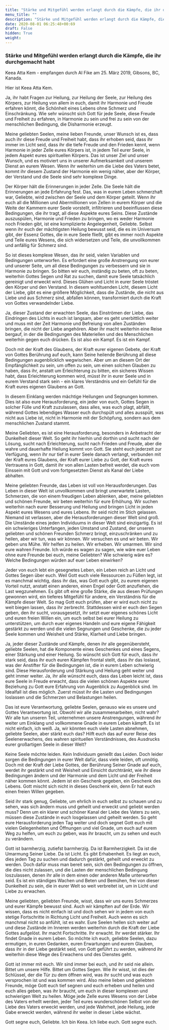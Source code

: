 ```yaml
---
title: "Stärke und Mitgefühl werden erlangt durch die Kämpfe, die ihr durchgemacht habt"
menu_title: ""
description: "Stärke und Mitgefühl werden erlangt durch die Kämpfe, die ihr durchgemacht habt"
date: 2020-08-01 06:25:48+00:69
draft: False
hidden: True
weight:
---
```

### Stärke und Mitgefühl werden erlangt durch die Kämpfe, die ihr durchgemacht habt

Keea Atta Kem - empfangen durch Al Fike am 25. März 2019, Gibsons, BC, Kanada.

Hier ist Keea Atta Kem.

Ja, ihr habt Fragen zur Heilung, zur Heilung der Seele, zur Heilung des Körpers, zur Heilung von allem in euch, damit ihr Harmonie und Freude erfahren könnt, die Schönheit eines Lebens ohne Schmerz und Einschränkung. Wie sehr wünscht sich Gott für jede Seele, diese Freude und Freiheit zu erfahren, in Harmonie zu sein und frei zu sein von der menschlichen Bedingung, die Disharmonie erzeugt.

Meine geliebten Seelen, meine lieben Freunde, unser Wunsch ist es, dass auch ihr diese Freude und Freiheit habt, dass ihr erhoben seid, dass ihr immer im Licht seid, dass ihr die tiefe Freude und den Frieden kennt, wenn Harmonie in jeder Zelle eures Körpers ist, in jedem Teil eurer Seele, in jedem Aspekt eures spirituellen Körpers. Das ist unser Ziel und unser Wunsch, und es motiviert uns in unserer Aufmerksamkeit und unserem Dienst an eurem Wesen. Wenn ihr weiterhin um die Liebe des Vaters betet, kommt ihr diesem Zustand der Harmonie ein wenig näher, aber der Körper, der Verstand und die Seele sind sehr komplexe Dinge.

Der Körper hält die Erinnerungen in jeder Zelle. Die Seele hält die Erinnerungen an jede Erfahrung fest. Das, was in eurem Leben schmerzhaft war, Geliebte, wird zwischen der Seele und dem Körper geteilt. Wenn ihr euch all die Millionen und Abermillionen von Zellen in eurem Körper und die Weite der Kammern eurer Seele vorstellt, infiltrieren und beeinflussen diese Bedingungen, die ihr tragt, all diese Aspekte eures Seins. Diese Zustände auszuspülen, Harmonie und Frieden zu bringen, wo es weder Harmonie noch Frieden gibt, ist eine komplizierte Angelegenheit, Geliebte. Selbst wenn ihr euch der mächtigsten Heilung bewusst seid, die es im Universum gibt, der Essenz Gottes, die in eure Seele fließt, gibt es immer noch Aspekte und Teile eures Wesens, die sich widersetzen und Teile, die unvollkommen und anfällig für Schmerz sind.

So ist dieses komplexe Wesen, das ihr seid, vielen Variablen und Bedingungen unterworfen. Es erfordert eine große Anstrengung von eurer und unserer Seite, um all diese Bedingungen zu verbessern und sie in Harmonie zu bringen. So bitten wir euch, inständig zu beten, oft zu beten, weiterhin Gottes Segen und Rat zu suchen, damit eure Seele tatsächlich gereinigt und erweckt wird. Dieses Glühen und Licht in eurer Seele tröstet den Körper und den Verstand. In diesem wohltuenden Licht, diesem Licht der Liebe, gibt es eine größere Möglichkeit, dass die Zustände, die nicht aus Liebe und aus Schmerz sind, abfallen können, transformiert durch die Kraft von Gottes verwandelnder Liebe.

Ja, dieser Zustand der erwachten Seele, das Einströmen der Liebe, das Eindringen des Lichts in euch ist langsam, aber es geht unerbittlich weiter und muss mit der Zeit Harmonie und Befreiung von allen Zuständen bringen, die nicht der Liebe angehören. Aber ihr macht weiterhin eine Reise bergauf, in der die Bedingungen des Materiellen und des Menschlichen weiterhin gegen euch drücken. Es ist also ein Kampf. Es ist ein Kampf.

Doch mit der Kraft des Glaubens, der Kraft eurer eigenen Gebete, der Kraft von Gottes Berührung auf euch, kann Seine heilende Berührung all diese Bedingungen augenblicklich wegwischen. Aber um an diesem Ort der Empfänglichkeit zu sein, um offen zu sein, um einen solchen Glauben zu haben, dass ihr, anstatt um Erleichterung zu bitten, ein sicheres Wissen habt, dass Erleichterung kommen wird, müsst ihr in eurer Seele und in eurem Verstand stark sein - ein klares Verständnis und ein Gefühl für die Kraft eures eigenen Glaubens an Gott.

In diesem Einklang werden mächtige Heilungen und Segnungen kommen. Dies ist also eure Herausforderung, ein jeder von euch, Gottes Segen in solcher Fülle und Kraft zuzulassen, dass alles, was euch plagt, abfällt, während Gottes lebendiges Wasser euch durchspült und alles ausspült, was nicht aus Liebe ist, nicht in Harmonie mit der Schöpfung, sondern aus dem menschlichen Zustand stammt.

Meine Geliebten, es ist eine Herausforderung, besonders in Anbetracht der Dunkelheit dieser Welt. So geht ihr hierhin und dorthin und sucht nach der Lösung, sucht nach Erleichterung, sucht nach Frieden und Freude, aber die wahre und dauerhafte Heilung kommt von Gott. Sie steht euch jederzeit zur Verfügung, wenn ihr nur tief in eurer Seele danach verlangt, verbunden mit der Kraft eures Glaubens, der Kraft eurer Liebe zu Gott, der Kraft eures Vertrauens in Gott, damit ihr von allen Lasten befreit werdet, die euch vom Einssein mit Gott und vom fortgesetzten Dienst als Kanal der Liebe abhalten.

Meine geliebten Freunde, das Leben ist voll von Herausforderungen. Das Leben in dieser Welt ist unvollkommen und bringt unerwartete Lasten, Schmerzen, die von einem freudigen Leben ablenken, aber, meine geliebten und schönen Freunde, wir beten weiterhin für eure Erhöhung. Wir suchen weiterhin nach eurer Besserung und Heilung und bringen Licht in jeden Aspekt eures Wesens und eures Lebens. Ihr seid nicht im Stich gelassen. Niemand ist verlassen, aber die Herausforderungen dieser Welt sind groß. Die Umstände eines jeden Individuums in dieser Welt sind einzigartig. Es ist ein schwieriges Unterfangen, jeden Umstand und Zustand, der unseren geliebten und schönen Freunden Schmerz bringt, einzuschränken und zu heilen, aber wir tun, was wir können. Wir versuchen es und wir beten. Wir geben uns Mühe. Wir helfen zu heilen. Wir erheben. Wir umarmen. Wir sind eure wahren Freunde. Ich würde es wagen zu sagen, wie wäre euer Leben ohne eure Freunde bei euch, meine Geliebten? Wie schwierig wäre es? Welche Bedingungen würden auf euer Leben einwirken?

Jeder von euch lebt ein gesegnetes Leben, ein Leben reich an Licht und Gottes Segen über euch. Weil Gott euch viele Ressourcen zu Füßen legt, ist es manchmal wichtig, dass ihr das, was Gott euch gibt, zu eurem eigenen Vorteil nutzt, anstatt einen anderen, einen Engel oder Gott anzuflehen, die Last wegzunehmen. Es gibt oft eine große Stärke, die aus diesen Prüfungen gewonnen wird, ein tieferes Mitgefühl für andere, ein Verständnis für die Kämpfe dieser Welt. So mag Gott euch prüfen, aber er wird euch nicht zu weit biegen lassen, dass ihr zerbrecht. Stattdessen wird er euch den Segen geben, den ihr sucht, vorausgesetzt, ihr setzt euer eigenes schönes Licht und euren freien Willen ein, um euch selbst bei eurer Heilung zu unterstützen, um durch euer eigenes Handeln und eure eigene Fähigkeit gestärkt zu werden und die vielen Segnungen und Geschenke, die zu jeder Seele kommen und Weisheit und Stärke, Klarheit und Liebe bringen.

Ja, jeder dieser Zustände und Kämpfe, denen ihr alle gegenübersteht, geliebte Seelen, hat die Komponente eines Geschenkes und eines Segens, einer Stärkung und einer Heilung. So wünscht sich Gott für euch, dass ihr stark seid, dass ihr euch euren Kämpfen frontal stellt, dass ihr das loslasst, was der Anstifter für die Bedingungen ist, die in eurem Leben schwierig sind. Diese Herausforderung und Stärkung und Heilung geht weiter und geht immer weiter. Ja, ihr alle wünscht euch, dass das Leben leicht ist, dass eure Seele in Freude erwacht, dass die vielen schönen Aspekte eurer Beziehung zu Gott eure Erfahrung von Augenblick zu Augenblick sind. Im Idealfall ist dies möglich. Zuerst müsst ihr die Lasten und Bedingungen loslassen und die Schmerzen und Belastungen heilen.

Das ist eure Verantwortung, geliebte Seelen, genauso wie es unsere und Gottes Verantwortung ist. Obwohl wir alle zusammenarbeiten, nicht wahr? Wir alle tun unseren Teil, unternehmen unsere Anstrengungen, während ihr weiter um Einklang und vollkommene Gnade in eurem Leben kämpft. Es ist nicht einfach, ich weiß. Ja, wir könnten euch viele Lasten abnehmen, geliebte Seelen, aber stärkt euch das? Hilft euch das auf eurer Reise des Seelenerwachens, des wahren spirituellen Verständnisses, des Ausdrucks eurer großartigen Seele in dieser Welt?

Keine Seele möchte leiden. Kein Individuum genießt das Leiden. Doch leider sorgen die Bedingungen in eurer Welt dafür, dass viele leiden, oft unnötig. Doch mit der Kraft der Liebe Gottes, der Berührung Seiner Gnade auf euch, werdet ihr gestärkt und mit Weisheit und Einsicht durchtränkt, wie ihr diese Bedingungen ändern und der Harmonie und dem Licht und der Freiheit näher kommen könnt. Jedem ist ein Geschenk gegeben, ein Geschenk des Lebens. Gott mischt sich nicht in dieses Geschenk ein, denn Er hat euch einen freien Willen gegeben.

Seid ihr stark genug, Geliebte, um ehrlich in euch selbst zu schauen und zu sehen, was sich ändern muss und geheilt und erweckt und geliebt werden muss? Denn um ein klarer und schöner Kanal der Liebe des Vaters zu sein, müssen diese Zustände in euch losgelassen und geheilt werden. So geht eure Herausforderung jeden Tag weiter und doch segnet Gott euch mit vielen Gelegenheiten und Öffnungen und viel Gnade, um euch auf eurem Weg zu helfen, um euch zu geben, was ihr braucht, um zu sehen und euch zu verändern.

Gott ist barmherzig, zutiefst barmherzig. Da ist Barmherzigkeit. Da ist die Umarmung Seiner Liebe. Da ist Licht. Es gibt Erhabenheit. Es liegt an euch, dies jeden Tag zu suchen und dadurch gestärkt, geheilt und erweckt zu werden. Doch dafür muss man bereit sein, sich den Bedingungen zu öffnen, die dies nicht zulassen, und die Lasten der menschlichen Bedingung loszulassen, denen ihr alle in dem einen oder anderen Maße unterworfen seid. Es ist ein ständiges Wachen und Beten und Bemühen, frei von dieser Dunkelheit zu sein, die in eurer Welt so weit verbreitet ist, um in Licht und Liebe zu erwachen.

Meine geliebten, geliebten Freunde, wisst, dass wir uns eures Schmerzes und eurer Kämpfe bewusst sind. Auch wir kämpften auf der Erde. Wir wissen, dass es nicht einfach ist und doch sehen wir in jedem von euch stetige Fortschritte in Richtung Licht und Freiheit. Auch wenn es sich manchmal nicht so anfühlt, ist es wahr. Eure Seelen hellen sich weiter auf und diese Zustände im Inneren werden weiterhin durch die Kraft der Liebe Gottes aufgelöst. Ihr macht Fortschritte. Ihr erwacht. Ihr werdet stärker. Ihr findet Gnade in eurem Leben. So möchte ich euch, geliebte Seelen, dazu ermutigen, in euren Gedanken, euren Erwartungen und eurem Glauben, dass ihr in der Liebe gestärkt seid, von Gott geführt zu werden, während ihr weiterhin diese Wege des Erwachens und des Dienstes geht.

Gott ist immer mit euch. Wir sind immer bei euch, und ihr seid nie allein. Bittet um unsere Hilfe. Bittet um Gottes Segen. Wie ihr wisst, ist dies der Schlüssel, der die Tür zu dem öffnen wird, was ihr sucht und was euch versprochen ist und was kommen wird. Also meine lieben und geliebten Freunde, möge Gott euch tief segnen und euch erheben und heilen und euch alles geben, was ihr braucht, um euch in dieser komplexen und schwierigen Welt zu heilen. Möge jede Zelle eures Wesens von der Liebe des Vaters erhellt werden, jeder Teil eures wunderschönen Selbst von der Liebe des Vaters erweckt werden, und jede Wahrheit, jede Heilung, jede Gabe erweckt werden, während ihr weiter in dieser Liebe wächst.

Gott segne euch, Geliebte. Ich bin Keea. Ich liebe euch. Gott segne euch.
